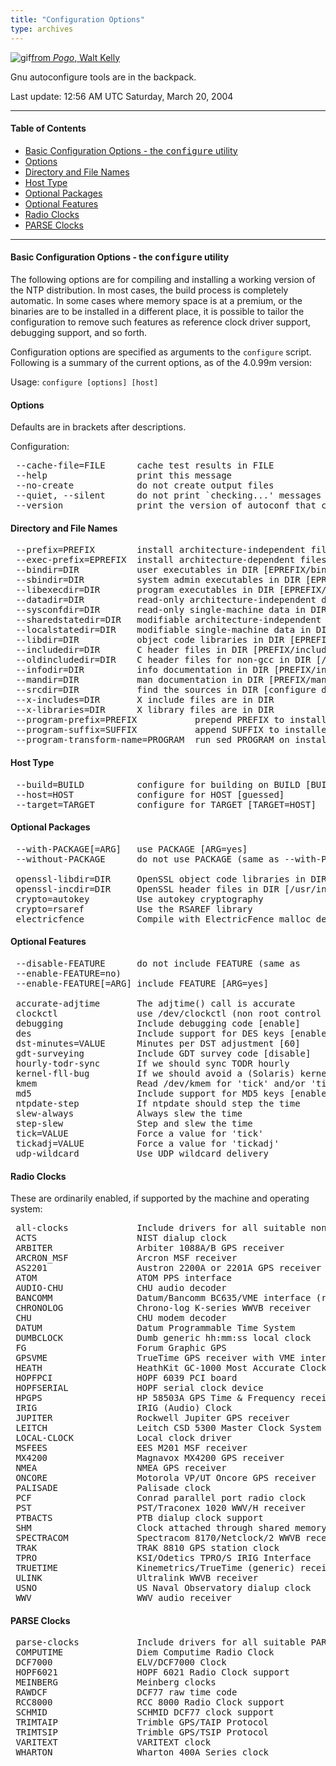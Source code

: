 ```yaml
---
title: "Configuration Options"
type: archives
---
```



![gif](/archives/pic/pogo3a.gif)[from _Pogo_, Walt Kelly](/reflib/pictures/)

Gnu autoconfigure tools are in the backpack.

Last update: 12:56 AM UTC Saturday, March 20, 2004

* * *

#### Table of Contents

*   [Basic Configuration Options - the <tt>configure</tt> utility](/archives/4.2.4-series/config/#basic-configuration-options---the-ttconfigurett-utility)
*   [Options](/archives/4.2.4-series/config/#options)
*   [Directory and File Names](/archives/4.2.4-series/config/#directory-and-file-names)
*   [Host Type](/archives/4.2.4-series/config/#host-type)
*   [Optional Packages](/archives/4.2.4-series/config/#optional-packages)
*   [Optional Features](/archives/4.2.4-series/config/#optional-features)
*   [Radio Clocks](/archives/4.2.4-series/config/#radio-clocks)
*   [PARSE Clocks](/archives/4.2.4-series/config/#parse-clocks)

* * *

#### Basic Configuration Options - the <tt>configure</tt> utility

The following options are for compiling and installing a working version of the NTP distribution. In most cases, the build process is completely automatic. In some cases where memory space is at a premium, or the binaries are to be installed in a different place, it is possible to tailor the configuration to remove such features as reference clock driver support, debugging support, and so forth.

Configuration options are specified as arguments to the <code>configure</code> script. Following is a summary of the current options, as of the 4.0.99m version:

Usage: <code>configure [options] [host]</code>  

#### Options

Defaults are in brackets after descriptions. 

Configuration:

<pre> --cache-file=FILE      cache test results in FILE
 --help                 print this message
 --no-create            do not create output files
 --quiet, --silent      do not print `checking...' messages
 --version              print the version of autoconf that created configure
</pre>

#### Directory and File Names

<pre> --prefix=PREFIX        install architecture-independent files in PREFIX [/usr/local]
 --exec-prefix=EPREFIX  install architecture-dependent files in EPREFIX [same as prefix]
 --bindir=DIR           user executables in DIR [EPREFIX/bin]
 --sbindir=DIR          system admin executables in DIR [EPREFIX/sbin]
 --libexecdir=DIR       program executables in DIR [EPREFIX/libexec]
 --datadir=DIR          read-only architecture-independent data in DIR [PREFIX/share]
 --sysconfdir=DIR       read-only single-machine data in DIR [PREFIX/etc]
 --sharedstatedir=DIR   modifiable architecture-independent data in DIR [PREFIX/com]
 --localstatedir=DIR    modifiable single-machine data in DIR [PREFIX/var]
 --libdir=DIR           object code libraries in DIR [EPREFIX/lib]
 --includedir=DIR       C header files in DIR [PREFIX/include]
 --oldincludedir=DIR    C header files for non-gcc in DIR [/usr/include]
 --infodir=DIR          info documentation in DIR [PREFIX/info]
 --mandir=DIR           man documentation in DIR [PREFIX/man]
 --srcdir=DIR           find the sources in DIR [configure dir or ..]
 --x-includes=DIR       X include files are in DIR
 --x-libraries=DIR      X library files are in DIR
 --program-prefix=PREFIX           prepend PREFIX to installed program names
 --program-suffix=SUFFIX           append SUFFIX to installed program names
 --program-transform-name=PROGRAM  run sed PROGRAM on installed program names
</pre>

#### Host Type

<pre> --build=BUILD          configure for building on BUILD [BUILD=HOST]
 --host=HOST            configure for HOST [guessed]
 --target=TARGET        configure for TARGET [TARGET=HOST]
</pre>

#### Optional Packages

<pre> --with-PACKAGE[=ARG]   use PACKAGE [ARG=yes]
 --without-PACKAGE      do not use PACKAGE (same as --with-PACKAGE=no)

 openssl-libdir=DIR     OpenSSL object code libraries in DIR [/usr/lib/usr/local/lib/usr/local/ssl/lib]
 openssl-incdir=DIR     OpenSSL header files in DIR [/usr/include/usr/local/include/usr/local/ssl/include]
 crypto=autokey         Use autokey cryptography
 crypto=rsaref          Use the RSAREF library
 electricfence          Compile with ElectricFence malloc debugger
</pre>

#### Optional Features

<pre> --disable-FEATURE      do not include FEATURE (same as
 --enable-FEATURE=no)
 --enable-FEATURE[=ARG] include FEATURE [ARG=yes]

 accurate-adjtime       The adjtime() call is accurate
 clockctl               use /dev/clockctl (non root control of system clock)
 debugging              Include debugging code [enable]
 des                    Include support for DES keys [enable]
 dst-minutes=VALUE      Minutes per DST adjustment [60]
 gdt-surveying          Include GDT survey code [disable]
 hourly-todr-sync       If we should sync TODR hourly
 kernel-fll-bug         If we should avoid a (Solaris) kernel FLL bug
 kmem                   Read /dev/kmem for 'tick' and/or 'tickadj'
 md5                    Include support for MD5 keys [enable]
 ntpdate-step           If ntpdate should step the time
 slew-always            Always slew the time
 step-slew              Step and slew the time
 tick=VALUE             Force a value for 'tick'
 tickadj=VALUE          Force a value for 'tickadj'
 udp-wildcard           Use UDP wildcard delivery
</pre>

#### Radio Clocks

These are ordinarily enabled, if supported by the machine and operating system:

<pre> all-clocks             Include drivers for all suitable non-PARSE clocks [enable]
 ACTS                   NIST dialup clock
 ARBITER                Arbiter 1088A/B GPS receiver
 ARCRON_MSF             Arcron MSF receiver
 AS2201                 Austron 2200A or 2201A GPS receiver
 ATOM                   ATOM PPS interface
 AUDIO-CHU              CHU audio decoder
 BANCOMM                Datum/Bancomm BC635/VME interface (requires an explicit --enable-BANCOMM request)
 CHRONOLOG              Chrono-log K-series WWVB receiver
 CHU                    CHU modem decoder
 DATUM                  Datum Programmable Time System
 DUMBCLOCK              Dumb generic hh:mm:ss local clock
 FG                     Forum Graphic GPS
 GPSVME                 TrueTime GPS receiver with VME interface (requires an explicit --enable-GPSVME request)
 HEATH                  HeathKit GC-1000 Most Accurate Clock
 HOPFPCI                HOPF 6039 PCI board
 HOPFSERIAL             HOPF serial clock device
 HPGPS                  HP 58503A GPS Time & Frequency receiver
 IRIG                   IRIG (Audio) Clock
 JUPITER                Rockwell Jupiter GPS receiver
 LEITCH                 Leitch CSD 5300 Master Clock System Driver
 LOCAL-CLOCK            Local clock driver
 MSFEES                 EES M201 MSF receiver
 MX4200                 Magnavox MX4200 GPS receiver
 NMEA                   NMEA GPS receiver
 ONCORE                 Motorola VP/UT Oncore GPS receiver
 PALISADE               Palisade clock
 PCF                    Conrad parallel port radio clock
 PST                    PST/Traconex 1020 WWV/H receiver
 PTBACTS                PTB dialup clock support
 SHM                    Clock attached through shared memory (requires an explicit --enable-SHM request)
 SPECTRACOM             Spectracom 8170/Netclock/2 WWVB receiver
 TRAK                   TRAK 8810 GPS station clock
 TPRO                   KSI/Odetics TPRO/S IRIG Interface
 TRUETIME               Kinemetrics/TrueTime (generic) receiver
 ULINK                  Ultralink WWVB receiver
 USNO                   US Naval Observatory dialup clock
 WWV                    WWV audio receiver
</pre>

#### PARSE Clocks

<pre> parse-clocks           Include drivers for all suitable PARSE clocks [enable]
 COMPUTIME              Diem Computime Radio Clock
 DCF7000                ELV/DCF7000 Clock
 HOPF6021               HOPF 6021 Radio Clock support
 MEINBERG               Meinberg clocks
 RAWDCF                 DCF77 raw time code
 RCC8000                RCC 8000 Radio Clock support
 SCHMID                 SCHMID DCF77 clock support
 TRIMTAIP               Trimble GPS/TAIP Protocol
 TRIMTSIP               Trimble GPS/TSIP Protocol
 VARITEXT               VARITEXT clock
 WHARTON                Wharton 400A Series clock
</pre>
